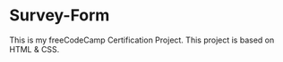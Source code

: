 # Survey-Form
This is my freeCodeCamp Certification Project. This project is based on HTML &amp; CSS.
